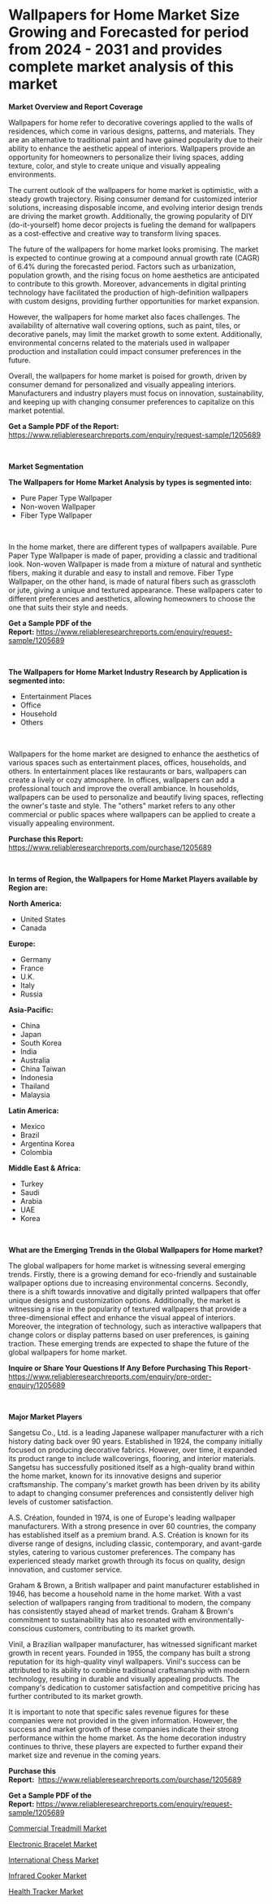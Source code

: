 <p><h1>Wallpapers for Home Market Size Growing and Forecasted for period from 2024 - 2031 and provides complete market analysis of this market</h1></p><p><strong>Market Overview and Report Coverage</strong></p>
<p><p>Wallpapers for home refer to decorative coverings applied to the walls of residences, which come in various designs, patterns, and materials. They are an alternative to traditional paint and have gained popularity due to their ability to enhance the aesthetic appeal of interiors. Wallpapers provide an opportunity for homeowners to personalize their living spaces, adding texture, color, and style to create unique and visually appealing environments.</p><p>The current outlook of the wallpapers for home market is optimistic, with a steady growth trajectory. Rising consumer demand for customized interior solutions, increasing disposable income, and evolving interior design trends are driving the market growth. Additionally, the growing popularity of DIY (do-it-yourself) home decor projects is fueling the demand for wallpapers as a cost-effective and creative way to transform living spaces.</p><p>The future of the wallpapers for home market looks promising. The market is expected to continue growing at a compound annual growth rate (CAGR) of 6.4% during the forecasted period. Factors such as urbanization, population growth, and the rising focus on home aesthetics are anticipated to contribute to this growth. Moreover, advancements in digital printing technology have facilitated the production of high-definition wallpapers with custom designs, providing further opportunities for market expansion.</p><p>However, the wallpapers for home market also faces challenges. The availability of alternative wall covering options, such as paint, tiles, or decorative panels, may limit the market growth to some extent. Additionally, environmental concerns related to the materials used in wallpaper production and installation could impact consumer preferences in the future.</p><p>Overall, the wallpapers for home market is poised for growth, driven by consumer demand for personalized and visually appealing interiors. Manufacturers and industry players must focus on innovation, sustainability, and keeping up with changing consumer preferences to capitalize on this market potential.</p></p>
<p><strong>Get a Sample PDF of the Report:</strong> <a href="https://www.reliableresearchreports.com/enquiry/request-sample/1205689">https://www.reliableresearchreports.com/enquiry/request-sample/1205689</a></p>
<p>&nbsp;</p>
<p><strong>Market Segmentation</strong></p>
<p><strong>The Wallpapers for Home Market Analysis by types is segmented into:</strong></p>
<p><ul><li>Pure Paper Type Wallpaper</li><li>Non-woven Wallpaper</li><li>Fiber Type Wallpaper</li></ul></p>
<p>&nbsp;</p>
<p><p>In the home market, there are different types of wallpapers available. Pure Paper Type Wallpaper is made of paper, providing a classic and traditional look. Non-woven Wallpaper is made from a mixture of natural and synthetic fibers, making it durable and easy to install and remove. Fiber Type Wallpaper, on the other hand, is made of natural fibers such as grasscloth or jute, giving a unique and textured appearance. These wallpapers cater to different preferences and aesthetics, allowing homeowners to choose the one that suits their style and needs.</p></p>
<p><strong>Get a Sample PDF of the Report:</strong>&nbsp;<a href="https://www.reliableresearchreports.com/enquiry/request-sample/1205689">https://www.reliableresearchreports.com/enquiry/request-sample/1205689</a></p>
<p>&nbsp;</p>
<p><strong>The Wallpapers for Home Market Industry Research by Application is segmented into:</strong></p>
<p><ul><li>Entertainment Places</li><li>Office</li><li>Household</li><li>Others</li></ul></p>
<p>&nbsp;</p>
<p><p>Wallpapers for the home market are designed to enhance the aesthetics of various spaces such as entertainment places, offices, households, and others. In entertainment places like restaurants or bars, wallpapers can create a lively or cozy atmosphere. In offices, wallpapers can add a professional touch and improve the overall ambiance. In households, wallpapers can be used to personalize and beautify living spaces, reflecting the owner's taste and style. The "others" market refers to any other commercial or public spaces where wallpapers can be applied to create a visually appealing environment.</p></p>
<p><strong>Purchase this Report:</strong>&nbsp; <a href="https://www.reliableresearchreports.com/purchase/1205689">https://www.reliableresearchreports.com/purchase/1205689</a></p>
<p>&nbsp;</p>
<p><strong>In terms of Region, the Wallpapers for Home Market Players available by Region are:</strong></p>
<p>
    <p> <strong> North America: </strong>
        <ul>
            <li>United States</li>
            <li>Canada</li>
        </ul>
        </p> 
    <p> <strong> Europe: </strong>
        <ul>
            <li>Germany</li>
            <li>France</li>
            <li>U.K.</li>
            <li>Italy</li>
            <li>Russia</li>
        </ul>
        </p> 
    <p> <strong> Asia-Pacific: </strong>
        <ul>
            <li>China</li>
            <li>Japan</li>
            <li>South Korea</li>
            <li>India</li>
            <li>Australia</li>
            <li>China Taiwan</li>
            <li>Indonesia</li>
            <li>Thailand</li>
            <li>Malaysia</li>
        </ul>
        </p> 
    <p> <strong> Latin America: </strong>
        <ul>
            <li>Mexico</li>
            <li>Brazil</li>
            <li>Argentina Korea</li>
            <li>Colombia</li>
        </ul>
        </p> 
    <p> <strong> Middle East & Africa: </strong>
        <ul>
            <li>Turkey</li>
            <li>Saudi</li>
            <li>Arabia</li>
            <li>UAE</li>
            <li>Korea</li>
        </ul>
    </p>
    </p>
<p>&nbsp;</p>
<p><strong>What are the Emerging Trends in the Global Wallpapers for Home market?</strong></p>
<p><p>The global wallpapers for home market is witnessing several emerging trends. Firstly, there is a growing demand for eco-friendly and sustainable wallpaper options due to increasing environmental concerns. Secondly, there is a shift towards innovative and digitally printed wallpapers that offer unique designs and customization options. Additionally, the market is witnessing a rise in the popularity of textured wallpapers that provide a three-dimensional effect and enhance the visual appeal of interiors. Moreover, the integration of technology, such as interactive wallpapers that change colors or display patterns based on user preferences, is gaining traction. These emerging trends are expected to shape the future of the global wallpapers for home market.</p></p>
<p><strong>Inquire or Share Your Questions If Any Before Purchasing This Report</strong>- <a href="https://www.reliableresearchreports.com/enquiry/pre-order-enquiry/1205689">https://www.reliableresearchreports.com/enquiry/pre-order-enquiry/1205689</a></p>
<p>&nbsp;</p>
<p><strong>Major Market Players</strong></p>
<p><p>Sangetsu Co., Ltd. is a leading Japanese wallpaper manufacturer with a rich history dating back over 90 years. Established in 1924, the company initially focused on producing decorative fabrics. However, over time, it expanded its product range to include wallcoverings, flooring, and interior materials. Sangetsu has successfully positioned itself as a high-quality brand within the home market, known for its innovative designs and superior craftsmanship. The company's market growth has been driven by its ability to adapt to changing consumer preferences and consistently deliver high levels of customer satisfaction.</p><p>A.S. Création, founded in 1974, is one of Europe's leading wallpaper manufacturers. With a strong presence in over 60 countries, the company has established itself as a premium brand. A.S. Création is known for its diverse range of designs, including classic, contemporary, and avant-garde styles, catering to various customer preferences. The company has experienced steady market growth through its focus on quality, design innovation, and customer service.</p><p>Graham & Brown, a British wallpaper and paint manufacturer established in 1946, has become a household name in the home market. With a vast selection of wallpapers ranging from traditional to modern, the company has consistently stayed ahead of market trends. Graham & Brown's commitment to sustainability has also resonated with environmentally-conscious customers, contributing to its market growth.</p><p>Vinil, a Brazilian wallpaper manufacturer, has witnessed significant market growth in recent years. Founded in 1955, the company has built a strong reputation for its high-quality vinyl wallpapers. Vinil's success can be attributed to its ability to combine traditional craftsmanship with modern technology, resulting in durable and visually appealing products. The company's dedication to customer satisfaction and competitive pricing has further contributed to its market growth.</p><p>It is important to note that specific sales revenue figures for these companies were not provided in the given information. However, the success and market growth of these companies indicate their strong performance within the home market. As the home decoration industry continues to thrive, these players are expected to further expand their market size and revenue in the coming years.</p></p>
<p><strong>Purchase this Report:</strong>&nbsp;&nbsp;<a href="https://www.reliableresearchreports.com/purchase/1205689">https://www.reliableresearchreports.com/purchase/1205689</a></p>
<p></p>
<p><strong>Get a Sample PDF of the Report:</strong>&nbsp;<a href="https://www.reliableresearchreports.com/enquiry/request-sample/1205689">https://www.reliableresearchreports.com/enquiry/request-sample/1205689</a></p>
<p><p><a href="https://github.com/mahnoor2003/Market-Research-Report-List-2/blob/main/commercial-treadmill-market.md">Commercial Treadmill Market</a></p><p><a href="https://github.com/maliyahmorrow6654/Market-Research-Report-List-2/blob/main/electronic-bracelet-market.md">Electronic Bracelet Market</a></p><p><a href="https://github.com/deliacustodio40/Market-Research-Report-List-2/blob/main/international-chess-market.md">International Chess Market</a></p><p><a href="https://github.com/marloy8/Market-Research-Report-List-2/blob/main/infrared-cooker-market.md">Infrared Cooker Market</a></p><p><a href="https://github.com/abdelrhmankishk22/Market-Research-Report-List-2/blob/main/health-tracker-market.md">Health Tracker Market</a></p></p>